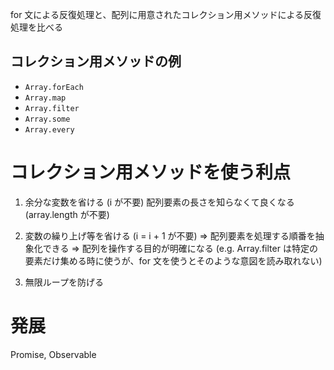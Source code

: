 for 文による反復処理と、配列に用意されたコレクション用メソッドによる反復処理を比べる

## コレクション用メソッドの例
- `Array.forEach`
- `Array.map`
- `Array.filter`
- `Array.some`
- `Array.every`

# コレクション用メソッドを使う利点
1. 余分な変数を省ける (i が不要)
  配列要素の長さを知らなくて良くなる (array.length が不要)

2. 変数の繰り上げ等を省ける (i = i + 1 が不要)
  => 配列要素を処理する順番を抽象化できる
  => 配列を操作する目的が明確になる (e.g. Array.filter は特定の要素だけ集める時に使うが、for 文を使うとそのような意図を読み取れない)

3. 無限ループを防げる

# 発展
Promise, Observable
